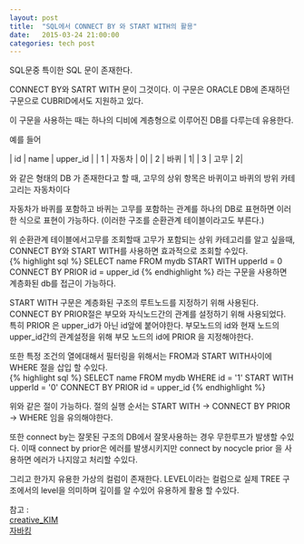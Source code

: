 ```yaml
---
layout: post
title:  "SQL에서 CONNECT BY 와 START WITH의 활용"
date:   2015-03-24 21:00:00
categories: tech post
---
```


SQL문중 특이한 SQL 문이 존재한다.

CONNECT BY와 SATRT WITH 문이 그것이다. 이 구문은 ORACLE DB에 존재하던 구문으로 CUBRID에서도 지원하고 있다.

이 구문을 사용하는 때는 하나의 디비에 계층형으로 이루어진 DB를 다루는데 유용한다.

예를 들어 

| id | name | upper_id |
| 1  | 자동차 | 0|
| 2  | 바퀴 | 1|
| 3  | 고무 | 2|

와 같은 형태의 DB 가 존재한다고 할 때, 고무의 상위 항목은 바퀴이고 바퀴의 방위 카테고리는 자동차이다

자동차가 바퀴를 포함하고 바퀴는 고무를 포함하는 관계를 하나의 DB로 표현하면 이러한 식으로 표현이 가능하다. (이러한 구조를 순환관계 테이블이라고도 부른다.)

위 순환관계 테이블에서고무를 조회할때 고무가 포함되는 상위 카테고리를 알고 싶을때, CONNECT BY와 START WITH를 사용하면 효과적으로 조회할 수있다.<br/>
{% highlight sql %}
SELECT name 
  FROM mydb
START WITH upperId = 0
CONNECT BY PRIOR id = upper_id
{% endhighlight %}
라는 구문을 사용하면 계층화된 db를 접근이 가능하다.

START WITH 구문은 계층화된 구조의 루트노드를 지정하기 위해 사용된다.
CONNECT BY PRIOR절은 부모와 자식노드간의 관계를 설정하기 위해 사용되었다. 특히 PRIOR 은 upper\_id가 아닌 id앞에 붙어야한다.  부모노드의 id와 현재 노드의 upper\_id간의 관계설정을 위해 부모 노드의 id에 PRIOR 을 지정해야한다.

또한 특정 조건의 열에대해서 필터링을 위해서는 FROM과 START WITH사이에 WHERE 절을 삽입 할 수있다.
<br/>
{% highlight sql %}
SELECT name
  FROM mydb
 WHERE id = '1'
START WITH upperId = '0'
CONNECT BY PRIOR id = upper_id
{% endhighlight %}

위와 같은 절이 가능하다. 절의 실행 순서는 START WITH -> CONNECT BY PRIOR -> WHERE 임을 유의해야한다.

또한 connect by는 잘못된 구조의 DB에서 잘못사용하는 경우 무한루프가 발생할 수있다. 이때 connect by prior은 에러를 발생시키지만  connect by nocycle prior 을 사용하면 에러가 나지않고 처리할 수있다.


그리고 한가지 유용한 가상의 컬럼이 존재한다. 
LEVEL이라는 컬럼으로 실제 TREE 구조에서의 level을 의미하며 깊이를 알 수있어 유용하게 활용 할 수있다.

참고 : 
<br/>
[creative_KIM](http://egloos.zum.com/crekim/v/2955373)
<br/>
[자바킹](http://javaking75.blog.me/220010605201)

